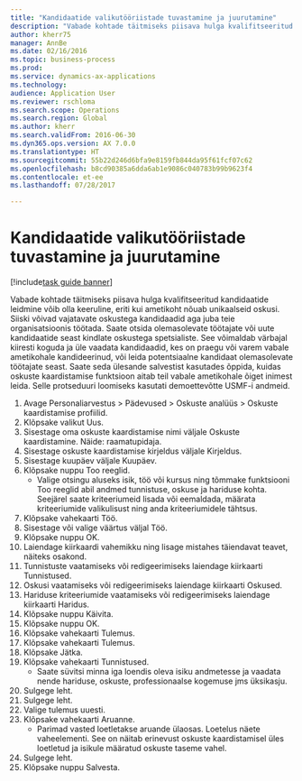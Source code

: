 ```yaml
--- 
title: "Kandidaatide valikutööriistade tuvastamine ja juurutamine"
description: "Vabade kohtade täitmiseks piisava hulga kvalifitseeritud kandidaatide leidmine võib olla keeruline, eriti kui ametikoht nõuab unikaalseid oskusi."
author: kherr75
manager: AnnBe
ms.date: 02/16/2016
ms.topic: business-process
ms.prod: 
ms.service: dynamics-ax-applications
ms.technology: 
audience: Application User
ms.reviewer: rschloma
ms.search.scope: Operations
ms.search.region: Global
ms.author: kherr
ms.search.validFrom: 2016-06-30
ms.dyn365.ops.version: AX 7.0.0
ms.translationtype: HT
ms.sourcegitcommit: 55b22d246d6bfa9e8159fb844da95f61fcf07c62
ms.openlocfilehash: b8cd90385a6dda6ab1e9086c040783b99b9623f4
ms.contentlocale: et-ee
ms.lasthandoff: 07/28/2017

---
```

# <a name="identify-and-deploy-candidate-selection-tools"></a>Kandidaatide valikutööriistade tuvastamine ja juurutamine

[!include[task guide banner](../../includes/task-guide-banner.md)]

Vabade kohtade täitmiseks piisava hulga kvalifitseeritud kandidaatide leidmine võib olla keeruline, eriti kui ametikoht nõuab unikaalseid oskusi.  Siiski võivad vajatavate oskustega kandidaadid aga juba teie organisatsioonis töötada. Saate otsida olemasolevate töötajate või uute kandidaatide seast kindlate oskustega spetsialiste. See võimaldab värbajal kiiresti koguda ja üle vaadata kandidaadid, kes on praegu või varem vabale ametikohale kandideerinud, või leida potentsiaalne kandidaat olemasolevate töötajate seast. Saate seda ülesande salvestist kasutades õppida, kuidas oskuste kaardistamise funktsioon aitab teil vabale ametikohale õiget inimest leida. Selle protseduuri loomiseks kasutati demoettevõtte USMF-i andmeid.

1. Avage Personaliarvestus > Pädevused > Oskuste analüüs > Oskuste kaardistamise profiilid.
2. Klõpsake valikut Uus.
3. Sisestage oma oskuste kaardistamise nimi väljale Oskuste kaardistamine.  Näide: raamatupidaja.
4. Sisestage oskuste kaardistamise kirjeldus väljale Kirjeldus.
5. Sisestage kuupäev väljale Kuupäev.
6. Klõpsake nuppu Too reeglid.
    * Valige otsingu aluseks isik, töö või kursus ning tõmmake funktsiooni Too reeglid abil andmed tunnistuse, oskuse ja hariduse kohta.   Seejärel saate kriteeriumeid lisada või eemaldada, määrata kriteeriumide valikulisust ning anda kriteeriumidele tähtsus.  
7. Klõpsake vahekaarti Töö.
8. Sisestage või valige väärtus väljal Töö.
9. Klõpsake nuppu OK.
10. Laiendage kiirkaardi vahemikku ning lisage mistahes täiendavat teavet, näiteks osakond.
11. Tunnistuste vaatamiseks või redigeerimiseks laiendage kiirkaarti Tunnistused.
12. Oskusi vaatamiseks või redigeerimiseks laiendage kiirkaarti Oskused.
13. Hariduse kriteeriumide vaatamiseks või redigeerimiseks laiendage kiirkaarti Haridus.
14. Klõpsake nuppu Käivita.
15. Klõpsake nuppu OK.
16. Klõpsake vahekaarti Tulemus.
17. Klõpsake vahekaarti Tulemus.
18. Klõpsake Jätka.
19. Klõpsake vahekaarti Tunnistused.
    * Saate süvitsi minna iga loendis oleva isiku andmetesse ja vaadata nende hariduse, oskuste, professionaalse kogemuse jms üksikasju.  
20. Sulgege leht.
21. Sulgege leht.
22. Valige tulemus uuesti.
23. Klõpsake vahekaarti Aruanne.
    * Parimad vasted loetletakse aruande ülaosas.  Loetelus näete vaheelementi.  See on näitab erinevust oskuste kaardistamisel üles loetletud ja isikule määratud oskuste taseme vahel.  
24. Sulgege leht.
25. Klõpsake nuppu Salvesta.



